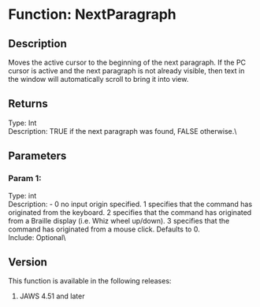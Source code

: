 # Function: NextParagraph

## Description

Moves the active cursor to the beginning of the next paragraph. If the
PC cursor is active and the next paragraph is not already visible, then
text in the window will automatically scroll to bring it into view.

## Returns

Type: Int\
Description: TRUE if the next paragraph was found, FALSE otherwise.\

## Parameters

### Param 1:

Type: int\
Description: - 0 no input origin specified. 1 specifies that the command
has originated from the keyboard. 2 specifies that the command has
originated from a Braille display (i.e. Whiz wheel up/down). 3 specifies
that the command has originated from a mouse click. Defaults to 0.\
Include: Optional\

## Version

This function is available in the following releases:

1.  JAWS 4.51 and later
